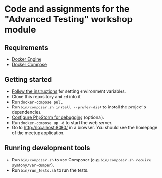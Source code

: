 # Code and assignments for the "Advanced Testing" workshop module

## Requirements

- [Docker Engine](https://docs.docker.com/engine/installation/)
- [Docker Compose](https://docs.docker.com/compose/install/)

## Getting started

- [Follow the instructions](https://github.com/matthiasnoback/php-workshop-tools/blob/master/README.md) for setting environment variables.
- Clone this repository and `cd` into it.
- Run `docker-compose pull`.
- Run `bin/composer.sh install --prefer-dist` to install the project's dependencies.
- [Configure PhpStorm for debugging](https://github.com/matthiasnoback/php-workshop-tools/blob/master/README.md) (optional).
- Run `docker-compose up -d` to start the web server.
- Go to [http://localhost:8080/](http://localhost:8080/) in a browser. You should see the homepage of the meetup application.

## Running development tools

- Run `bin/composer.sh` to use Composer (e.g. `bin/composer.sh require symfony/var-dumper`).
- Run `bin/run_tests.sh` to run the tests.
